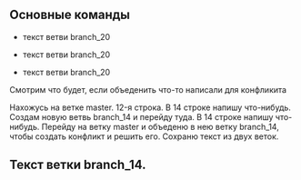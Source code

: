 ## Основные команды 

* текст ветви branch_20 

* текст ветви branch_20 

* текст ветви branch_20

Смотрим что будет, если объеденить 
что-то написали для конфликита

Нахожусь на ветке master. 12-я строка. В 14 строке напишу что-нибудь.
Создам новую ветвь branch_14 и перейду туда. В 14 строке напишу что-нибудь. Перейду на ветку master и объеденю в нею ветку branch_14, чтобы создать конфликт и решить его. Сохраню текст из двух веток. 
## Текст ветки branch_14.